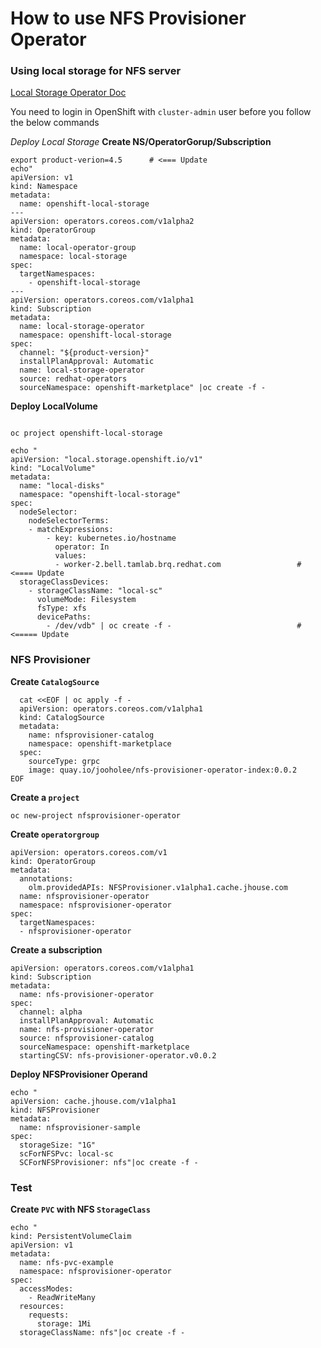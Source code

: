 # How to use NFS Provisioner Operator
### Using local storage for NFS server

[Local Storage Operator Doc](https://docs.openshift.com/container-platform/4.5/storage/persistent_storage/persistent-storage-local.html#local-storage-install_persistent-storage-local)

You need to login in OpenShift with  `cluster-admin` user before you follow the below commands

*Deploy Local Storage*
**Create NS/OperatorGorup/Subscription**
~~~
export product-verion=4.5      # <=== Update
echo"
apiVersion: v1
kind: Namespace
metadata:
  name: openshift-local-storage
---
apiVersion: operators.coreos.com/v1alpha2
kind: OperatorGroup
metadata:
  name: local-operator-group
  namespace: local-storage
spec:
  targetNamespaces:
    - openshift-local-storage
---
apiVersion: operators.coreos.com/v1alpha1
kind: Subscription
metadata:
  name: local-storage-operator
  namespace: openshift-local-storage
spec:
  channel: "${product-version}" 
  installPlanApproval: Automatic
  name: local-storage-operator
  source: redhat-operators
  sourceNamespace: openshift-marketplace" |oc create -f -
~~~

**Deploy LocalVolume**
~~~

oc project openshift-local-storage

echo "
apiVersion: "local.storage.openshift.io/v1"
kind: "LocalVolume"
metadata:
  name: "local-disks"
  namespace: "openshift-local-storage" 
spec:
  nodeSelector: 
    nodeSelectorTerms:
    - matchExpressions:
        - key: kubernetes.io/hostname
          operator: In
          values:
          - worker-2.bell.tamlab.brq.redhat.com                 # <==== Update
  storageClassDevices:
    - storageClassName: "local-sc"
      volumeMode: Filesystem 
      fsType: xfs 
      devicePaths: 
        - /dev/vdb" | oc create -f -                            #<===== Update
~~~

### NFS Provisioner
**Create `CatalogSource`**
~~~
  cat <<EOF | oc apply -f -
  apiVersion: operators.coreos.com/v1alpha1
  kind: CatalogSource
  metadata:
    name: nfsprovisioner-catalog
    namespace: openshift-marketplace
  spec:
    sourceType: grpc
    image: quay.io/jooholee/nfs-provisioner-operator-index:0.0.2 
EOF
~~~

**Create a `project`**
~~~
oc new-project nfsprovisioner-operator
~~~

**Create `operatorgroup`**
~~~
apiVersion: operators.coreos.com/v1
kind: OperatorGroup
metadata:
  annotations:
    olm.providedAPIs: NFSProvisioner.v1alpha1.cache.jhouse.com
  name: nfsprovisioner-operator
  namespace: nfsprovisioner-operator
spec:
  targetNamespaces:
  - nfsprovisioner-operator
~~~

**Create a subscription**
~~~
apiVersion: operators.coreos.com/v1alpha1
kind: Subscription
metadata:
  name: nfs-provisioner-operator
spec:
  channel: alpha
  installPlanApproval: Automatic
  name: nfs-provisioner-operator
  source: nfsprovisioner-catalog
  sourceNamespace: openshift-marketplace
  startingCSV: nfs-provisioner-operator.v0.0.2
~~~

**Deploy NFSProvisioner Operand**
~~~
echo "
apiVersion: cache.jhouse.com/v1alpha1
kind: NFSProvisioner
metadata:
  name: nfsprovisioner-sample
spec:
  storageSize: "1G"
  scForNFSPvc: local-sc
  SCForNFSProvisioner: nfs"|oc create -f -
~~~

### Test
**Create `PVC` with NFS `StorageClass`**
~~~
echo "
kind: PersistentVolumeClaim
apiVersion: v1
metadata:
  name: nfs-pvc-example
  namespace: nfsprovisioner-operator
spec:
  accessModes:
    - ReadWriteMany
  resources:
    requests:
      storage: 1Mi
  storageClassName: nfs"|oc create -f -
~~~